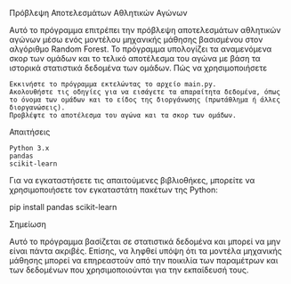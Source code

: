 Πρόβλεψη Αποτελεσμάτων Αθλητικών Αγώνων

Αυτό το πρόγραμμα επιτρέπει την πρόβλεψη αποτελεσμάτων αθλητικών αγώνων μέσω ενός μοντέλου μηχανικής μάθησης βασισμένου στον αλγόριθμο Random Forest. Το πρόγραμμα υπολογίζει τα αναμενόμενα σκορ των ομάδων και το τελικό αποτέλεσμα του αγώνα με βάση τα ιστορικά στατιστικά δεδομένα των ομάδων.
Πώς να χρησιμοποιήσετε

    Εκκινήστε το πρόγραμμα εκτελώντας το αρχείο main.py.
    Ακολουθήστε τις οδηγίες για να εισάγετε τα απαραίτητα δεδομένα, όπως το όνομα των ομάδων και το είδος της διοργάνωσης (πρωτάθλημα ή άλλες διοργανώσεις).
    Προβλέψτε το αποτέλεσμα του αγώνα και τα σκορ των ομάδων.

Απαιτήσεις

    Python 3.x
    pandas
    scikit-learn

Για να εγκαταστήσετε τις απαιτούμενες βιβλιοθήκες, μπορείτε να χρησιμοποιήσετε τον εγκαταστάτη πακέτων της Python:

pip install pandas scikit-learn

Σημείωση

Αυτό το πρόγραμμα βασίζεται σε στατιστικά δεδομένα και μπορεί να μην είναι πάντα ακριβές. Επίσης, να ληφθεί υπόψη ότι τα μοντέλα μηχανικής μάθησης μπορεί να επηρεαστούν από την ποικιλία των παραμέτρων και των δεδομένων που χρησιμοποιούνται για την εκπαίδευσή τους.
